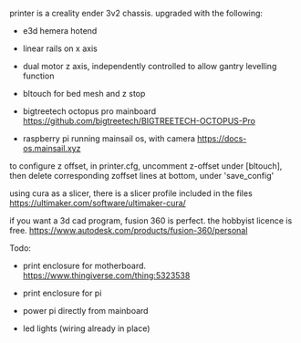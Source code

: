 printer is a creality ender 3v2 chassis.
upgraded with the following:

  * e3d hemera hotend

  * linear rails on x axis

  * dual motor z axis, independently controlled to allow gantry levelling function

  * bltouch for bed mesh and z stop

  * bigtreetech octopus pro mainboard 
    https://github.com/bigtreetech/BIGTREETECH-OCTOPUS-Pro

  * raspberry pi running mainsail os, with camera https://docs-os.mainsail.xyz


to configure z offset, in printer.cfg, uncomment z-offset under [bltouch], then delete corresponding zoffset lines at bottom, under 'save_config'

using cura as a slicer, there is a slicer profile included in the files
  https://ultimaker.com/software/ultimaker-cura/

if you want a 3d cad program, fusion 360 is perfect. the hobbyist licence is free. 
  https://www.autodesk.com/products/fusion-360/personal


Todo:

  * print enclosure for motherboard. 
    https://www.thingiverse.com/thing:5323538

  * print enclosure for pi

  * power pi directly from mainboard

  * led lights (wiring already in place)